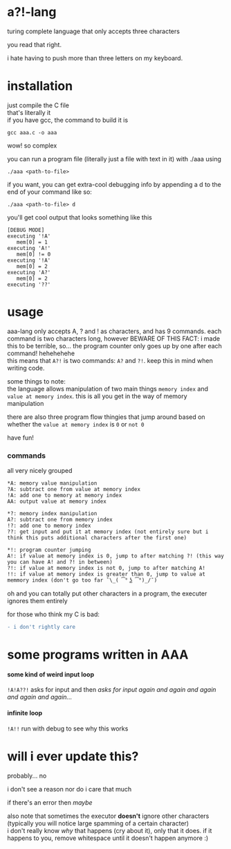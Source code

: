# a?!-lang
turing complete language that only accepts three characters

you read that right.  

i hate having to push more than three letters on my keyboard.

# installation
just compile the C file  
that's literally it  
if you have gcc, the command to build it is
```console
gcc aaa.c -o aaa
```
wow! so complex  
  
you can run a program file (literally just a file with text in it) with ./aaa using 
```console
./aaa <path-to-file>
```
if you want, you can get extra-cool debugging info by appending a d to the end of your command like so:
```console
./aaa <path-to-file> d
```
you'll get cool output that looks something like this
```console
[DEBUG MODE]
executing '!A'
   mem[0] = 1
executing 'A!'
   mem[0] != 0
executing '!A'
   mem[0] = 2
executing 'A?'
   mem[0] = 2
executing '??'
```

# usage
aaa-lang only accepts A, ? and ! as characters, and has 9 commands.
each command is two characters long, however BEWARE OF THIS FACT: i made this to be terrible, so... the program counter only goes up by one after each command! hehehehehe  
this means that `A?!` is two commands: `A?` and `?!`. keep this in mind when writing code.  
  
some things to note:  
the language allows manipulation of two main things `memory index` and `value at memory index`. this is all you get in the way of memory manipulation  
  
there are also three program flow thingies that jump around based on whether the `value at memory index` is `0` or `not 0`  
  
have fun!
### commands
all very nicely grouped
```
*A: memory value manipulation 
?A: subtract one from value at memory index
!A: add one to memory at memory index
AA: output value at memory index

*?: memory index manipulation
A?: subtract one from memory index
!?: add one to memory index
??: get input and put it at memory index (not entirely sure but i think this puts additional characters after the first one)

*!: program counter jumping
A!: if value at memory index is 0, jump to after matching ?! (this way you can have A! and ?! in between)
?!: if value at memory index is not 0, jump to after matching A!
!!: if value at memory index is greater than 0, jump to value at memmory index (don't go too far ¯\_( ͡° ͜ʖ ͡°)_/¯)
```
oh and you can totally put other characters in a program, the executer ignores them entirely

for those who think my C is bad:
```diff
- i don't rightly care
```

# some programs written in AAA
#### some kind of weird input loop
```!A!A??!``` asks for input and then *asks for input again and again and again and again and again...*
#### infinite loop
```!A!!``` run with debug to see why this works

# will i ever update this?
probably... no

i don't see a reason nor do i care that much

if there's an error then *maybe*

also note that sometimes the executor **doesn't** ignore other characters (typically you will notice large spamming of a certain character)  
i don't really know *why* that happens (cry about it), only that it does. if it happens to you, remove whitespace until it doesn't happen anymore :)
